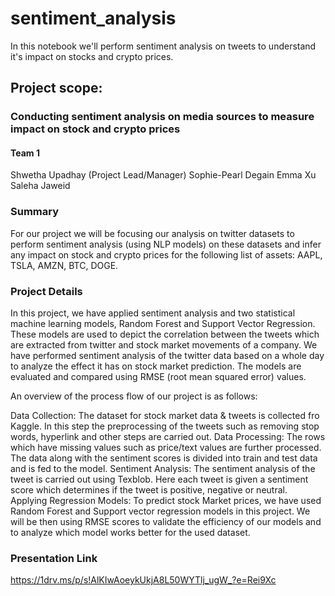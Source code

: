 # sentiment_analysis
In this notebook we'll perform sentiment analysis on tweets to understand it's impact  on stocks  and crypto prices.

## Project scope:

### Conducting sentiment analysis on media sources to measure impact on stock and crypto prices
#### Team 1
Shwetha Upadhay (Project Lead/Manager)
Sophie-Pearl Degain 
Emma Xu
Saleha Jaweid

### Summary
For our project we will be focusing our analysis on twitter datasets to perform sentiment analysis (using NLP models) on these datasets and infer any impact on stock and crypto prices for the following list of assets: AAPL, TSLA, AMZN, BTC, DOGE. 

### Project Details
In this project, we have applied sentiment analysis and two statistical machine learning models, Random Forest and Support Vector Regression. These models are used to depict the correlation between the tweets which are extracted from twitter and stock market movements of a company. We have performed sentiment analysis of the twitter data based on a whole day to analyze the effect it has on stock market prediction. The models are evaluated and compared using RMSE (root mean squared error) values.

An overview of the process flow of our project is as follows:

Data Collection: The dataset for stock market data & tweets is collected fro Kaggle. In this step the preprocessing of the tweets such as removing stop words, hyperlink and other steps are carried out.
Data Processing: The rows which have missing values such as price/text values are further processed. The data along with the sentiment scores is divided into train and test data and is fed to the model.
Sentiment Analysis: The sentiment analysis of the tweet is carried out using Texblob. Here each tweet is given a sentiment score which determines if the tweet is positive, negative or neutral.
Applying Regression Models: To predict stock Market prices, we have used Random Forest and Support vector regression models in this project. We will be then using RMSE scores to validate the efficiency of our models and to analyze which model works better for the used dataset.


### Presentation Link
https://1drv.ms/p/s!AlKIwAoeykUkjA8L50WYTlj_ugW_?e=Rei9Xc